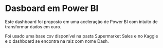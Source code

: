 # Dasboard em Power BI

Este dashboard foi proposto em uma aceleração de Power BI com intuito de transformar dados em ouro.

Foi usado uma base csv disponível na pasta Supermarket Sales e no Kaggle e o dashboard se encontra na raiz com nome Dash.
